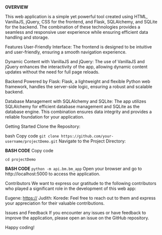 **OVERVIEW**

This web application is a simple yet powerful tool created using HTML, VanillaJS, jQuery, CSS for the frontend, and Flask, SQLAlchemy, and SQLite for the backend.
The combination of these technologies provides a seamless and responsive user experience while ensuring efficient data handling and storage.

Features
User-Friendly Interface: The frontend is designed to be intuitive and user-friendly, ensuring a smooth navigation experience.

Dynamic Content with VanillaJS and jQuery: The use of VanillaJS and jQuery enhances the interactivity of the app,
allowing dynamic content updates without the need for full page reloads.

Backend Powered by Flask: Flask, a lightweight and flexible Python web framework, handles the server-side logic, ensuring a robust and scalable backend.

Database Management with SQLAlchemy and SQLite: The app utilizes SQLAlchemy for efficient database management and SQLite as the database engine. This combination ensures data integrity and provides a reliable foundation for your application.

Getting Started
Clone the Repository:

bash
Copy code
`git clone https://github.com/your-username/projectDemo.git`
Navigate to the Project Directory:

**BASH CODE** 
Copy code

`cd projectDemo`

**BASH CODE** 
`python -m api.bm.bm_app`
Open your browser and go to http://localhost:5000 to access the application.

Contributors
We want to express our gratitude to the following contributors who played a significant role in the development of this web app:

Eugene: [https://](https://github.com/yoojen)
Judith: 
Korede:
Feel free to reach out to them and express your appreciation for their valuable contributions.

Issues and Feedback
If you encounter any issues or have feedback to improve the application, please open an issue on the GitHub repository.

Happy coding!
